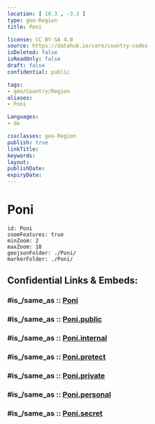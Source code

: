 ```yaml
---
location: [ 10.3 , -3.3 ] 
type: geo-Region
title: Poni

license: CC BY-SA 4.0
source: https://datahub.io/core/country-codes
isDeleted: false
isReadOnly: false
draft: false
confidential: public

tags:
- geo/Country/Region
aliases:
- Poni

Languages:
- de

cssclasses: geo-Region
publish: true
linkTitle: 
keywords: 
layout: 
publishDate: 
expiryDate: 
---
```


# Poni

```leaflet
id: Poni
zoomFeatures: true 
minZoom: 2 
maxZoom: 18
geojsonFolder: ./Poni/
markerFolder: ./Poni/
```


## Confidential Links & Embeds: 

### #is_/same_as :: [Poni](/_Standards/Earth/Continent/Africa/Africa~West/Burkina_Faso/Regions~Burkina_Faso/Sud-Ouest/counties~Sud-Ouest/Poni.md) 

### #is_/same_as :: [Poni.public](/_public/Earth/Continent/Africa/Africa~West/Burkina_Faso/Regions~Burkina_Faso/Sud-Ouest/counties~Sud-Ouest/Poni.public.md) 

### #is_/same_as :: [Poni.internal](/_internal/Earth/Continent/Africa/Africa~West/Burkina_Faso/Regions~Burkina_Faso/Sud-Ouest/counties~Sud-Ouest/Poni.internal.md) 

### #is_/same_as :: [Poni.protect](/_protect/Earth/Continent/Africa/Africa~West/Burkina_Faso/Regions~Burkina_Faso/Sud-Ouest/counties~Sud-Ouest/Poni.protect.md) 

### #is_/same_as :: [Poni.private](/_private/Earth/Continent/Africa/Africa~West/Burkina_Faso/Regions~Burkina_Faso/Sud-Ouest/counties~Sud-Ouest/Poni.private.md) 

### #is_/same_as :: [Poni.personal](/_personal/Earth/Continent/Africa/Africa~West/Burkina_Faso/Regions~Burkina_Faso/Sud-Ouest/counties~Sud-Ouest/Poni.personal.md) 

### #is_/same_as :: [Poni.secret](/_secret/Earth/Continent/Africa/Africa~West/Burkina_Faso/Regions~Burkina_Faso/Sud-Ouest/counties~Sud-Ouest/Poni.secret.md)

